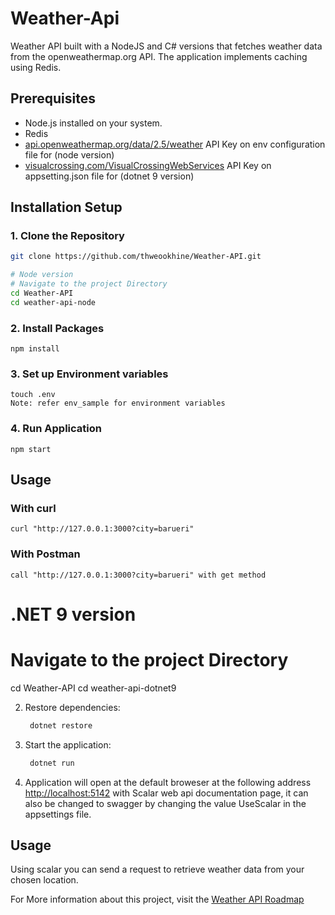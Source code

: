 # Weather-Api

Weather API built with a NodeJS and C# versions that fetches weather data from the openweathermap.org API. The application implements caching using Redis.

## Prerequisites

- Node.js installed on your system.
- Redis
- [api.openweathermap.org/data/2.5/weather](https://api.openweathermap.org/data/2.5/weather) API Key on env configuration file for (node version)
- [visualcrossing.com/VisualCrossingWebServices](https://www.visualcrossing.com/weather-api) API Key on appsetting.json file for (dotnet 9 version)

## Installation Setup

### 1. Clone the Repository

```bash
git clone https://github.com/thweookhine/Weather-API.git

# Node version
# Navigate to the project Directory
cd Weather-API
cd weather-api-node
```

### 2. Install Packages

```
npm install
```

### 3. Set up Environment variables

```
touch .env
Note: refer env_sample for environment variables
```

### 4. Run Application

```
npm start
```

## Usage

### With curl

```
curl "http://127.0.0.1:3000?city=barueri"
```

### With Postman

```
call "http://127.0.0.1:3000?city=barueri" with get method
```

# .NET 9 version

# Navigate to the project Directory
cd Weather-API
cd weather-api-dotnet9

2. Restore dependencies:
   ```bash
    dotnet restore
    ```
3. Start the application:
   ```bash
    dotnet run

3. Application will open at the default broweser at the following address [http://localhost:5142](https://localhost:7166/scalar/v1) with Scalar web api documentation page, it can also be changed to swagger by changing the value UseScalar in the appsettings file.

## Usage

Using scalar you can send a request to retrieve weather data from your chosen location.

For More information about this project, visit the [Weather API Roadmap](https://roadmap.sh/projects/weather-api-wrapper-service)
